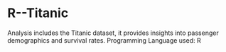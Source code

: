 # R--Titanic

Analysis includes the Titanic dataset, it provides insights into passenger demographics and survival rates. 
Programming Language used: R
